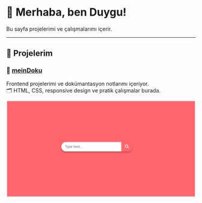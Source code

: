 # 👋 Merhaba, ben Duygu!
 
Bu sayfa projelerimi ve çalışmalarımı içerir.

---

## 🚀 Projelerim

### 🌸 [meinDoku](https://github.com/cankurtduygu/meinDoku)
Frontend projelerimi ve dokümantasyon notlarımı içeriyor.  
🗂️ HTML, CSS, responsive design ve pratik çalışmalar burada.
<p align="center">
  <a href="https://github.com/cankurtduygu/meinDoku">
    <img src="https://raw.githubusercontent.com/cankurtduygu/meinDoku/main/SearchBox/assets/search.png" width="500" alt="meinDoku - Search Box projesi">
  </a>
</p>
